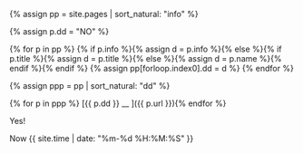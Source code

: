 
{% assign pp = site.pages | sort_natural: "info" %}

{% assign p.dd = "NO" %}

{% for p in pp %}
{% if p.info  %}{% assign d = p.info %}{% else %}{% if p.title %}{% assign d = p.title %}{% else %}{% assign d = p.name %}{% endif %}{% endif %}
{% assign pp[forloop.index0].dd = d %}
{% endfor %}

{% assign ppp = pp | sort_natural: "dd" %}

{% for p in ppp %} [{{ p.dd }} __ ]({{ p.url }}){% endfor %}

Yes! 

Now {{ site.time | date: "%m-%d %H:%M:%S" }}


<!---{% if p.info  %}{{ p.info }}{% else %}{% if p.title %}{{ p.title }}{% else %}{{ p.name }}{% endif %}{% endif %} >


